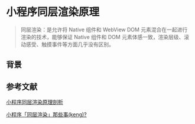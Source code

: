 # 小程序同层渲染原理

>同层渲染：是允许将 Native 组件和 WebView DOM 元素混合在一起进行渲染的技术，能够保证 Native 组件和 DOM 元素体感一致，渲染层级、滚动感受、触摸事件等方面几乎没有区别。

## 背景

## 参考文献

[小程序同层渲染原理剖析](https://developers.weixin.qq.com/community/develop/article/doc/000c4e433707c072c1793e56f5c813)

[小程序「同层渲染」那些事(keng)?](https://juejin.cn/post/6881502813105422349)
